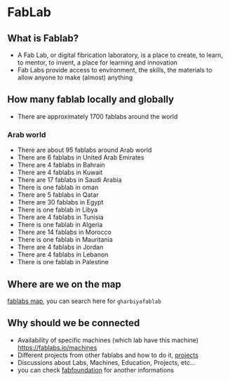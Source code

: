 # FabLab

## What is Fablab?
- A Fab Lab, or digital fibrication laboratory, is a place to create, to learn, to mentor, to invent, a place for learning and innovation  
- Fab Labs provide access to environment, the skills, the materials to allow anyone to make (almost) anything

## How many fablab locally and globally
- There are approximately 1700 fablabs around the world

### Arab world
- There are about 95 fablabs around Arab world
- There are 6 fablabs in United Arab Emirates
- There are 4 fablabs in Bahrain
- There are 4 fablabs in Kuwait
- There are 17 fablabs in Saudi Arabia
- There is one fablab in oman
- There are 5 fablabs in Qatar
- There are 30 fablabs in Egypt
- There is one fablab in Libya
- There are 4 fablabs in Tunisia
- There is one fablab in Algeria
- There are 14 fablabs in Morocco
- There is one fablab in Mauritania
- There are 4 fablabs in Jordan
- There are 4 fablabs in Lebanon
- There is one fablab in Palestine

## Where are we on the map  
[fablabs map](https://fablabs.io/labs/map), you can search here for `gharbiyafablab`

## Why should we be connected
- Availability of specific machines (which lab have this machine) https://fablabs.io/machines
- Different projects from other fablabs and how to do it, [projects](https://projects.fablabs.io/)
- Discussions about Labs, Machines, Education, Projects, etc...
- you can check [fabfoundation](https://www.fabfoundation.org/) for another informations